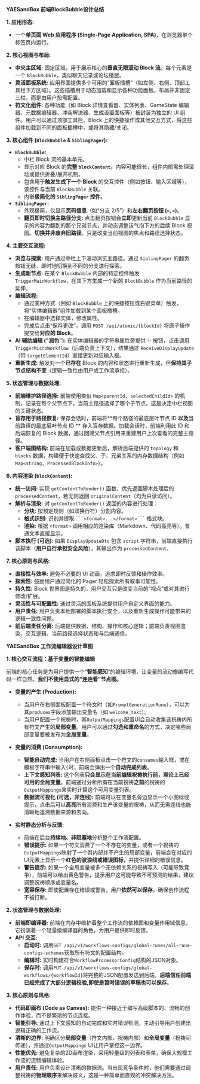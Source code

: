 **YAESandBox 前端BlockBubble设计总结**

**1. 应用形态:**

*   一个**单页面 Web 应用程序 (Single-Page Application, SPA)**，在浏览器单个标签页内运行。

**2. 核心视图与布局:**

*   **中央主区域:** 固定区域，用于展示核心的**垂直无限滚动 Block 流**。每个元素是一个 `BlockBubble`，类似聊天记录或论坛楼层。
*   **灵活面板系统:** 应用界面提供多个可用的“面板插槽”（如左侧、右侧、顶部工具栏下方区域）。这些插槽用于动态加载和显示各种功能面板。布局并非固定三栏，而是由用户按需配置。
*   **符文化组件:** 各种功能（如 Block 详情查看器、实体列表、GameState 编辑器、元数据编辑器、冲突解决器、生成设置面板等）被封装为独立的 UI 组件。用户可以通过顶部工具栏、Block 上的快捷操作或其他交互方式，将这些组件加载到不同的面板插槽中，或将其隐藏/关闭。

**3. 核心组件 (`BlockBubble` & `SiblingPager`):**

*   **`BlockBubble`:**
    *   中栏 Block 流的基本单元。
    *   显示对应 Block 的**完整 `blockContent`**。内容可能很长，组件内部需处理滚动或提供折叠/展开机制。
    *   包含用于**触发生成下一个 Block** 的交互控件（例如按钮、输入区域等），该控件与当前 `BlockBubble` 关联。
    *   内嵌**极简化的 `SiblingPager` 控件**。
*   **`SiblingPager`:**
    *   外观极简，仅显示**页码信息**（如“分支 2/5”）和**左右翻页按钮 (`<`, `>`)**。
    *   **翻页即时切换主路径分支:** 点击翻页按钮会**立即**更新当前 `BlockBubble` 显示的内容为翻到的那个兄弟节点，并动态调整该气泡下方的后续 Block 视图。**切换并非废弃旧路径**，只是改变当前视图的焦点和路径选择状态。

**4. 主要交互流程:**

*   **浏览与探索:** 用户通过中栏上下滚动浏览主路径。通过 `SiblingPager` 的翻页按钮无缝、即时地切换到不同的分支进行探索。
*   **生成新节点:** 在某个 `BlockBubble` 内部的特定控件触发 `TriggerMainWorkflow`，在其下方生成一个新的 `BlockBubble` 作为当前路径的延伸。
*   **编辑流程:**
    *   通过某种方式（例如 `BlockBubble` 上的快捷按钮或右键菜单）触发，将“实体编辑器”组件加载到某个面板插槽。
    *   在编辑器中选择实体，修改属性。
    *   完成后点击“保存更改”，调用 `POST /api/atomic/{blockId}` 将原子操作提交给**对应的 Block**。
*   **AI 辅助编辑 ("润色"):** 在实体编辑器的字符串属性旁提供 ✨ 按钮，点击调用 `TriggerMicroWorkflow`（后端负责上下文），结果通过 `ReceiveDisplayUpdate`（带 `targetElementId`）直接更新对应输入框。
*   **重新生成:** 触发对一个**已存在** Block 的内容和状态进行重新生成，但**保持其子节点结构不变**（逻辑一致性由用户或工作流承担）。

**5. 状态管理与数据处理:**

*   **前端维护路径选择:** 前端使用类似 `Map<parentId, selectedChildId>` 的机制，记录在每个父节点下，当前主路径选择了哪个子节点。这是决定中栏视图的关键状态。
*   **盲存用于路径恢复:** 保存会话时，前端将**每个路径的最底层叶节点 ID **以及**当前路径的最底层叶节点 ID ** 存入盲存数据。加载会话时，前端利用此 ID 和后端恢复的 Block 数据，通过回溯父节点引用来重建用户上次查看的完整主路径。
*   **客户端图结构:** 前端在加载或数据更新后，解析后端提供的 `topology` 和 `blocks` 数据，构建便于快速查找父、子、兄弟关系的内存数据结构（例如 `Map<string, ProcessedBlockInfo>`）。

**6. 内容渲染 (`blockContent`):**

*   **统一访问:** 实现 `getContentToRender()` 函数，优先返回脚本处理后的 `processedContent`，若无则返回 `originalContent`（均为只读访问）。
*   **解析与渲染:** 对 `getContentToRender()` 返回的内容进行处理：
    *   **分块:** 按预定规则（如双换行符）分割内容。
    *   **格式识别:** 识别并提取 ` ```<format>...</format>``` ` 格式块。
    *   **渲染:** 根据 `<format>` 调用相应的渲染库（Markdown、代码高亮等）。普通文本直接显示。
*   **脚本执行 (可选):** 如果 `DisplayUpdateDto` 包含 `script` 字符串，前端直接执行该脚本（**用户自行承担安全风险**），其输出作为 `processedContent`。


**7. 核心原则与风格:**

*   **直接性与效率:** 避免不必要的 UI 动画，追求即时反馈和操作效率。
*   **探索性:** 鼓励用户通过简化的 Pager 轻松探索所有叙事可能性。
*   **持久性:** Block 世界图是持久的，用户交互只是改变当前的“视点”或对其进行修改/扩展。
*   **灵活性与可配置性:** 通过灵活的面板系统提供用户自定义界面的能力。
*   **用户责任:** 用户负责本地部署的脚本执行安全，以及重新生成操作可能带来的逻辑一致性问题。
*   **前后端责任分离:** 后端提供数据、结构、操作和核心逻辑；前端负责视图渲染、交互逻辑、当前路径选择状态和与后端通信。

**YAESandBox 工作流编辑器设计草图**

**1. 核心交互流程：基于变量的智能编辑**

前端的核心任务是为用户提供一个“**智能感知**”的编辑环境，让变量的流动像编写代码一样自然。**我们不使用显式的“连连看”节点图。**

*   **变量的产生 (Production):**
    *   当用户在右侧面板配置一个符文时（如`PromptGenerationRune`），可以为其`produces`字段添加输出变量名（如 `welcome_text`）。
    *   当用户配置一个祝祷时，其`OutputMappings`配置UI会自动收集该祝祷内所有符文产生的**局部变量**。用户可以通过**勾选和重命名**的方式，决定哪些局部变量要被发布为**全局变量**。

*   **变量的消费 (Consumption):**
    *   **智能自动完成:** 当用户在右侧面板点击一个符文的`consumes`输入框，或在模板字符串中输入`{`时，前端会弹出一个**自动完成列表**。
    *   **上下文感知列表:** 这个列表**只会显示在当前编辑祝祷执行前，理论上已经可用的全局变量**。前端通过分析所有在当前祝祷**之前**的祝祷的`OutputMappings`来实时计算这个可用变量列表。
    *   **数据流可视化 (可选，非连线):** 前端可以在变量名旁边显示一个小图标或提示，点击后可以**高亮**所有消费和生产该变量的祝祷，从而无需连线也能清晰地追溯数据来源和去向。

*   **实时静态分析与反馈:**
    *   前端在后台**持续地、非阻塞地**分析整个工作流配置。
    *   **错误提示:** 如果一个符文消费了一个不存在的变量，或者一个祝祷的`OutputMappings`映射了一个其内部并不产生的局部变量，前端会在对应的UI元素上显示一个**红色的波浪线或错误图标**，并提供详细的错误信息。
    *   **警告提示:** 如果一个全局变量被多个无依赖关系的祝祷写入（可能导致竞争），前端可以给出黄色警告，提示用户这可能导致不可预测的结果，建议调整祝祷顺序或变量名。
    *   **宽容保存:** 即使配置存在错误或警告，用户**依然可以保存**，确保创作流程不被打断。

**2. 状态管理与数据处理:**

*   **前端即编译器:** 前端在内存中维护着整个工作流的依赖图和变量作用域信息，它扮演着一个轻量级编译器的角色，为用户提供即时反馈。
*   **API 交互:**
    *   **启动时:** 调用`GET /api/v1/workflows-configs/global-runes/all-rune-configs-schemas`获取所有符文的配置结构。
    *   **编辑时:** 实时构建符合`WorkflowProcessorConfig`结构的JSON对象。
    *   **保存时:** 调用`PUT /api/v1/workflows-configs/global-workflows/{workflowId}`将完整的JSON配置发送到后端。**后端信任前端已经完成了大部分逻辑校验,即使是暂时错误的草稿也可以保存**。

**3. 核心原则与风格:**

*   **代码即画布 (Code as Canvas):** 提供一种接近于编写高级脚本的、流畅的创作体验，而不是繁琐的节点连接。
*   **智能引导:** 通过上下文感知的自动完成和实时错误检测，主动引导用户创建出逻辑正确的工作流。
*   **清晰的边界:** 明确区分**局部变量**（符文内部、祝祷内部）和**全局变量**（祝祷间传递），并通过`OutputMappings` UI让用户掌控这一边界。
*   **性能优先:** 避免复杂的2D画布渲染，采用轻量级的列表和表单，确保大规模工作流的流畅编辑体验。
*   **用户责任:** 用户负责设计清晰的数据流。当出现竞争条件时，他们需要通过调整祝祷的**物理顺序**来解决歧义，这是一种简单而直观的冲突解决方法。
